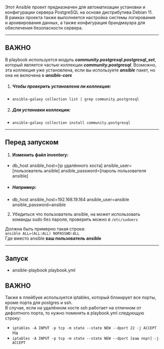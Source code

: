 Этот Ansible проект предназначен для автоматизации установки и конфигурации сервера PostgreSQL на основе дистрибутива Debian 11.  
В рамках проекта также выполняется настройка системы логирования и архивирования данных, а также конфигурация брандмауэра для обеспечения безопасности сервера.

---
## ВАЖНО  
В playbook используется модуль ***community.postgresql.postgresql_set***, который является частью коллекции ***community.postgresql***. Возможно, эта коллекция уже установлена, если вы используете ***ansible*** пакет, но она не включена в ***ansible-core***  
  
1. ##### Чтобы проверить установлена ли коллекция:  
- `ansible-galaxy collection list | grep community.postgresql` 
  
2. ##### Для установки коллекции:  
- `ansible-galaxy collection install community.postgresql`  

---
## Перед запуском  
1. #### Изменить файл **inventory:**  
- db_host ansible_host=[ip удалённого хоста] ansible_user=[пользователь ansible] ansible_password=[пароль пользователя ansible]  
  
- ##### Например:  
- db_host ansible_host=192.168.19.164 ansible_user=ansible ansible_password=ansible  
  
2. Убедиться что пользователь ansible, на  может использовать команды sudo без пароля, проверить можно в `/etc/sudoers`  
  
Должна быть примерно такая строка:  
`ansible ALL=(ALL:ALL) NOPASSWD:ALL`  
Где вместо ansible **ваш пользователь ansible**  

---
## Запуск  
- ansible-playbook playbook.yml
## ВАЖНО  
Также в плейбуке используется iptables, который блокирует все порты, кроме порта для postgres и ssh.  
В случае, если на удалённом хосте ssh работает на отличном от дефолтного порта, то нужно поменять в playbook.yml следующую строку:  
- `iptables -A INPUT -p tcp -m state --state NEW --dport 22 -j ACCEPT`  
На  
- `iptables -A INPUT -p tcp -m state --state NEW --dport [ваш порт] -j ACCEPT`

